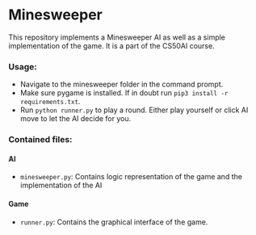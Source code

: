 # Minesweeper
This repository implements a Minesweeper AI as well as a simple implementation of the game. It is a part of the CS50AI course.

### Usage:
- Navigate to the minesweeper folder in the command prompt.
- Make sure pygame is installed. If in doubt run ```pip3 install -r requirements.txt```.
- Run ```python runner.py``` to play a round. Either play yourself or click AI move to let the AI decide for you.

### Contained files:
#### AI
- ```minesweeper.py```: Contains logic representation of the game and the implementation of the AI
#### Game
- ```runner.py```: Contains the graphical interface of the game. 
